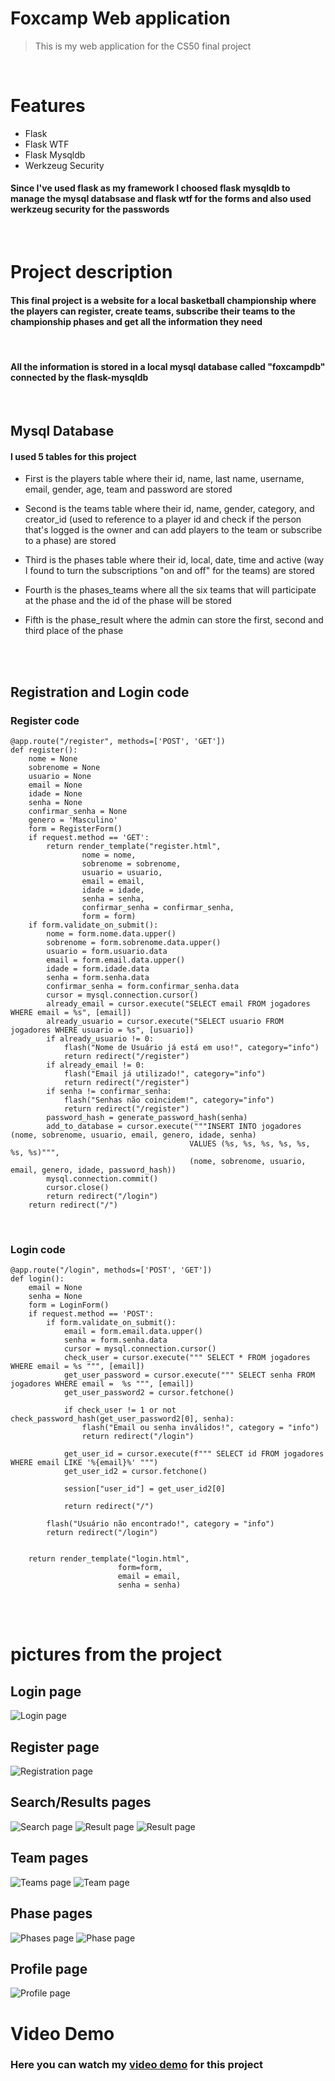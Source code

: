 # **Foxcamp Web application**
>This is my web application for the CS50 final project

<br>

# **Features**

- Flask
- Flask WTF
- Flask Mysqldb
- Werkzeug Security
#### Since I've used flask as my framework I choosed flask mysqldb to manage the mysql databsase and flask wtf for the forms and also used werkzeug security for the passwords
<br>


# **Project description**

#### This final project is a website for a local basketball championship where the players can register, create teams, subscribe their teams to the championship phases and get all the information they need

<br>

#### All the information is stored in a local mysql database called "foxcampdb" connected by the flask-mysqldb
<br>

## Mysql Database

#### I used 5 tables for this project

- First  is the players table where their  id, name, last name, username, email, gender, age, team and password are stored

- Second is the teams table where their id, name, gender, category, and creator_id (used to reference to a player id and check if the person that's logged is the owner and can add players to the team or subscribe to a phase) are stored

- Third is the phases table where their id, local, date, time and active (way I found to turn the subscriptions "on and off" for the teams) are stored

- Fourth is the phases_teams where all the six teams that will participate at the phase and the id of the phase will be stored

- Fifth is the phase_result where the admin can store the first, second and third place of the phase
<br>
<br>

## **Registration and Login code**

### **Register code**
```
@app.route("/register", methods=['POST', 'GET'])
def register():
    nome = None
    sobrenome = None
    usuario = None
    email = None
    idade = None
    senha = None
    confirmar_senha = None
    genero = 'Masculino'
    form = RegisterForm()
    if request.method == 'GET':
        return render_template("register.html", 
                nome = nome,
                sobrenome = sobrenome,
                usuario = usuario,
                email = email,
                idade = idade,
                senha = senha,
                confirmar_senha = confirmar_senha,
                form = form)
    if form.validate_on_submit():
        nome = form.nome.data.upper()
        sobrenome = form.sobrenome.data.upper()
        usuario = form.usuario.data
        email = form.email.data.upper()
        idade = form.idade.data
        senha = form.senha.data
        confirmar_senha = form.confirmar_senha.data
        cursor = mysql.connection.cursor()
        already_email = cursor.execute("SELECT email FROM jogadores WHERE email = %s", [email])
        already_usuario = cursor.execute("SELECT usuario FROM jogadores WHERE usuario = %s", [usuario])
        if already_usuario != 0:
            flash("Nome de Usuário já está em uso!", category="info")
            return redirect("/register")
        if already_email != 0:
            flash("Email já utilizado!", category="info")
            return redirect("/register")
        if senha != confirmar_senha:
            flash("Senhas não coincidem!", category="info")
            return redirect("/register")
        password_hash = generate_password_hash(senha)
        add_to_database = cursor.execute("""INSERT INTO jogadores (nome, sobrenome, usuario, email, genero, idade, senha) 
                                        VALUES (%s, %s, %s, %s, %s, %s, %s)""", 
                                        (nome, sobrenome, usuario, email, genero, idade, password_hash))
        mysql.connection.commit()
        cursor.close()
        return redirect("/login")
    return redirect("/")
```
<br>

### **Login code**
```
@app.route("/login", methods=['POST', 'GET'])
def login():
    email = None
    senha = None
    form = LoginForm()
    if request.method == 'POST':
        if form.validate_on_submit():
            email = form.email.data.upper()
            senha = form.senha.data
            cursor = mysql.connection.cursor()
            check_user = cursor.execute(""" SELECT * FROM jogadores WHERE email = %s """, [email])
            get_user_password = cursor.execute(""" SELECT senha FROM jogadores WHERE email =  %s """, [email])
            get_user_password2 = cursor.fetchone()

            if check_user != 1 or not check_password_hash(get_user_password2[0], senha):
                flash("Email ou senha inválidos!", category = "info")
                return redirect("/login")
            
            get_user_id = cursor.execute(f""" SELECT id FROM jogadores WHERE email LIKE '%{email}%' """)
            get_user_id2 = cursor.fetchone()
            
            session["user_id"] = get_user_id2[0]
            
            return redirect("/")
        
        flash("Usuário não encontrado!", category = "info")
        return redirect("/login")

    
    return render_template("login.html", 
                        form=form,
                        email = email,
                        senha = senha)
```
<br><br>


# **pictures from the project**

## **Login page** 
![Login page](pictures\login_page.png) 
## **Register page**
![Registration page](pictures\register_page.png)
## **Search/Results pages**
![Search page](pictures\players_page.png)
![Result page](pictures\all_players.png)
![Result page](pictures\Result_page.png)
## **Team pages**
![Teams page](pictures\Teams_page.png)
![Team page](pictures\Team_page.png)
## **Phase pages**
![Phases page](pictures\phases_page.png)
![Phase page](pictures\Phase_page.png)

## **Profile page**
![Profile page](pictures\Profile_page.png)

# **Video Demo**
### Here you can watch my [video demo](https://youtu.be/R5Ee2J4U6tA) for this project